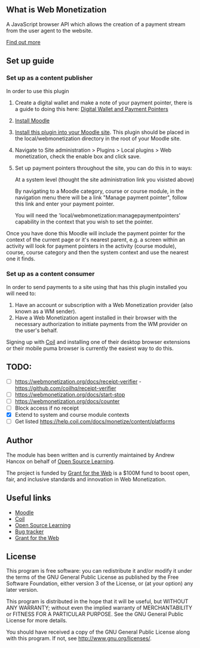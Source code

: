 ## What is Web Monetization

A JavaScript browser API which allows the creation of a payment stream from the user agent to the website.

[Find out more](https://webmonetization.org/docs/explainer)

## Set up guide
### Set up as a content publisher
In order to use this plugin 

1. Create a digital wallet and make a note of your payment pointer, there is a guide to doing this here: [Digital Wallet and Payment Pointers](https://webmonetization.org/docs/ilp-wallets)
2. [Install Moodle](https://docs.moodle.org/310/en/Installing_Moodle)
3. [Install this plugin into your Moodle site](https://docs.moodle.org/en/Installing_plugins#Installing_a_plugin). This plugin should be placed in the local/webmonetization directory in the root of your Moodle site.
4. Navigate to Site administration > Plugins > Local plugins > Web monetization, check the enable box and click save.
5. Set up payment pointers throughout the site, you can do this in to ways:
        
    At a system level (thought the site administration link you visisted above)
    
    By navigating to a Moodle category, course or course module, in the navigation menu there will be a link "Manage payment pointer", follow this link and enter your payment pointer.
    
    You will need the 'local/webmonetization:managepaymentpointers' capability in the context that you wish to set the pointer.
    
Once you have done this Moodle will include the payment pointer for the context of the current page or it's nearest parent, e.g. a screen within an activity will look for payment pointers in the activity (course module), course, course category and then the system context and use the nearest one it finds.

### Set up as a content consumer
In order to send payments to a site using that has this plugin installed you will need to:
1. Have an account or subscription with a Web Monetization provider (also known as a WM sender).
2. Have a Web Monetization agent installed in their browser with the necessary authorization to initiate payments from the WM provider on the user's behalf.

Signing up with [Coil](https://coil.com/) and installing one of their desktop browser extensions or their mobile puma browser is currently the easiest way to do this.

## TODO:
- [ ] https://webmonetization.org/docs/receipt-verifier - https://github.com/coilhq/receipt-verifier
- [ ] https://webmonetization.org/docs/start-stop
- [ ] https://webmonetization.org/docs/counter
- [ ] Block access if no receipt
- [x] Extend to system and course module contexts
- [ ] Get listed https://help.coil.com/docs/monetize/content/platforms

Author
------

The module has been written and is currently maintained by Andrew Hancox on behalf of [Open Source Learning](https://opensourcelearning.co.uk).

The project is funded by [Grant for the Web](https://www.grantfortheweb.org) is a $100M fund to boost open, fair, and inclusive standards and innovation in Web Monetization.

Useful links
------------

* [Moodle](https://moodle.org/)
* [Coil](https://coil.com/)
* [Open Source Learning](https://opensourcelearning.co.uk)
* [Bug tracker](https://github.com/mudrd8mz/moodle-mod_subcourse/issues)
* [Grant for the Web](https://www.grantfortheweb.org)

License
-------

This program is free software: you can redistribute it and/or modify it under the
terms of the GNU General Public License as published by the Free Software Foundation,
either version 3 of the License, or (at your option) any later version.

This program is distributed in the hope that it will be useful, but WITHOUT ANY
WARRANTY; without even the implied warranty of MERCHANTABILITY or FITNESS FOR A
PARTICULAR PURPOSE.  See the GNU General Public License for more details.

You should have received a copy of the GNU General Public License along with this
program. If not, see <http://www.gnu.org/licenses/>.
